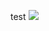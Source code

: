 test
[![](http://img.youtube.com/vi/xqq8Pi5Mwuc/0.jpg)](http://www.youtube.com/watch?v=xqq8Pi5Mwuc "Εκτόξευση πυραύλου, 12ο Δημοτικό Περιστερίου")
